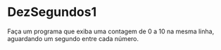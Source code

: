 # DezSegundos1
Faça um programa que exiba uma contagem de 0 a 10 na mesma linha, aguardando um segundo entre cada número.
